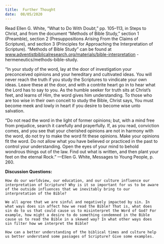 ```yaml
---
title:  Further Thought
date:  08/05/2020
---
```


Read Ellen G. White, “What to Do With Doubt,” pp. 105–113, in Steps to Christ, and from the document “Methods of Bible Study,” section 1 (Preamble), section 2 (Presuppositions Arising From the Claims of Scripture), and section 3 (Principles for Approaching the Interpretation of Scripture). “Methods of Bible Study” can be found at www.adventistbiblicalresearch.org/materials/bible-interpretation -hermeneutics/methods-bible-study.

“In your study of the word, lay at the door of investigation your preconceived opinions and your hereditary and cultivated ideas. You will never reach the truth if you study the Scriptures to vindicate your own ideas. Leave these at the door, and with a contrite heart go in to hear what the Lord has to say to you. As the humble seeker for truth sits at Christ’s feet, and learns of Him, the word gives him understanding. To those who are too wise in their own conceit to study the Bible, Christ says, You must become meek and lowly in heart if you desire to become wise unto salvation.

“Do not read the word in the light of former opinions; but, with a mind free from prejudice, search it carefully and prayerfully. If, as you read, conviction comes, and you see that your cherished opinions are not in harmony with the word, do not try to make the word fit these opinions. Make your opinions fit the word. Do not allow what you have believed or practiced in the past to control your understanding. Open the eyes of your mind to behold wondrous things out of the law. Find out what is written, and then plant your feet on the eternal Rock.” —Ellen G. White, Messages to Young People, p. 260.

**Discussion Questions:**

`How do our worldview, our education, and our culture influence our interpretation of Scripture? Why is it so important for us to be aware of the outside influences that we inevitably bring to our interpretation of the Bible?`

`We all agree that we are sinful and negatively impacted by sin. In what ways does sin affect how we read the Bible? That is, what does sin do to us that could cause us to misinterpret the Word of God? For example, how might a desire to do something condemned in the Bible cause us to read the Bible in a skewed way? In what other ways does sin filter how we interpret the Bible?`

`How can a better understanding of the biblical times and culture help us better understand some passages of Scripture? Give some examples.`